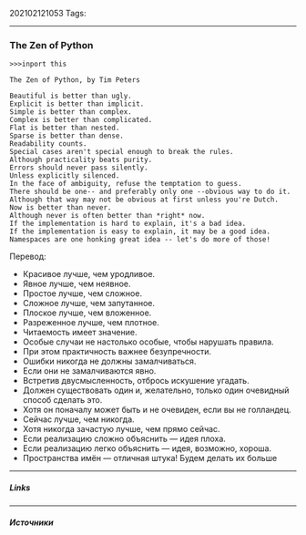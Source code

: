 202102121053
Tags:
___
### The Zen of Python

```
>>>inport this

The Zen of Python, by Tim Peters

Beautiful is better than ugly.
Explicit is better than implicit.
Simple is better than complex.
Complex is better than complicated.
Flat is better than nested.
Sparse is better than dense.
Readability counts.
Special cases aren't special enough to break the rules.
Although practicality beats purity.
Errors should never pass silently.
Unless explicitly silenced.
In the face of ambiguity, refuse the temptation to guess.
There should be one-- and preferably only one --obvious way to do it.
Although that way may not be obvious at first unless you're Dutch.
Now is better than never.
Although never is often better than *right* now.
If the implementation is hard to explain, it's a bad idea.
If the implementation is easy to explain, it may be a good idea.
Namespaces are one honking great idea -- let's do more of those!
```

Перевод:
-   Красивое лучше, чем уродливое.
-   Явное лучше, чем неявное.
-   Простое лучше, чем сложное.
-   Сложное лучше, чем запутанное.
-   Плоское лучше, чем вложенное.
-   Разреженное лучше, чем плотное.
-   Читаемость имеет значение.
-   Особые случаи не настолько особые, чтобы нарушать правила.
-   При этом практичность важнее безупречности.
-   Ошибки никогда не должны замалчиваться.
-   Если они не замалчиваются явно.
-   Встретив двусмысленность, отбрось искушение угадать.
-   Должен существовать один и, желательно, только один очевидный способ сделать это.
-   Хотя он поначалу может быть и не очевиден, если вы не голландец.
-   Сейчас лучше, чем никогда.
-   Хотя никогда зачастую лучше, чем прямо сейчас.
-   Если реализацию сложно объяснить — идея плоха.
-   Если реализацию легко объяснить — идея, возможно, хороша.
-   Пространства имён — отличная штука! Будем делать их больше

___
##### Links


---
##### Источники

